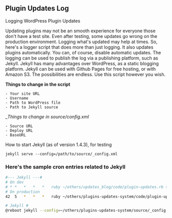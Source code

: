 Plugin Updates Log
------------------

Logging WordPress Plugin Updates

Updating plugins may not be an smooth experience for everyone those don't have a test site. Even after testing, some updates go wrong on the production environment. Logging what's updated may help at times. So, here's a logger script that does more than just logging. It also updates plugins automatically. You can, of course, disable automatic updates. The logging can be used to publish the log via a publishing platform, such as Jekyll. Jekyll has many advantages over WordPress, as a static blogging platform. Jekyll can be used with Github Pages for free hosting, or with Amazon S3. The possibilities are endless. Use this script however you wish.

__Things to change in the script__

    - Your site URL
    - Username
    - Path to WordPress file
    - Path to Jekyll source

__Things to change in source/_config.xml__

    - Source URL
    - Deploy URL
    - BaseURL

How to start Jekyll (as of version 1.4.3), for testing

`jekyll serve --config=/path/to/source/_config.xml`

### Here's the sample cron entries related to Jekyll

```bash
#--- Jekyll ---#
# On dev
# *	*	*	*	*	ruby ~/others/updates_blog/code/plugin-updates.rb > ~/others/updates_blog/log/cron.log 2>&1
# On production
42	5	*	*	*	ruby ~/others/plugins-updates-system/code/plugin-updates.rb &> /dev/null

# Jekyll #
@reboot jekyll --config=~/others/plugins-updates-system/source/_config.yml serve -w &> /dev/null
```
